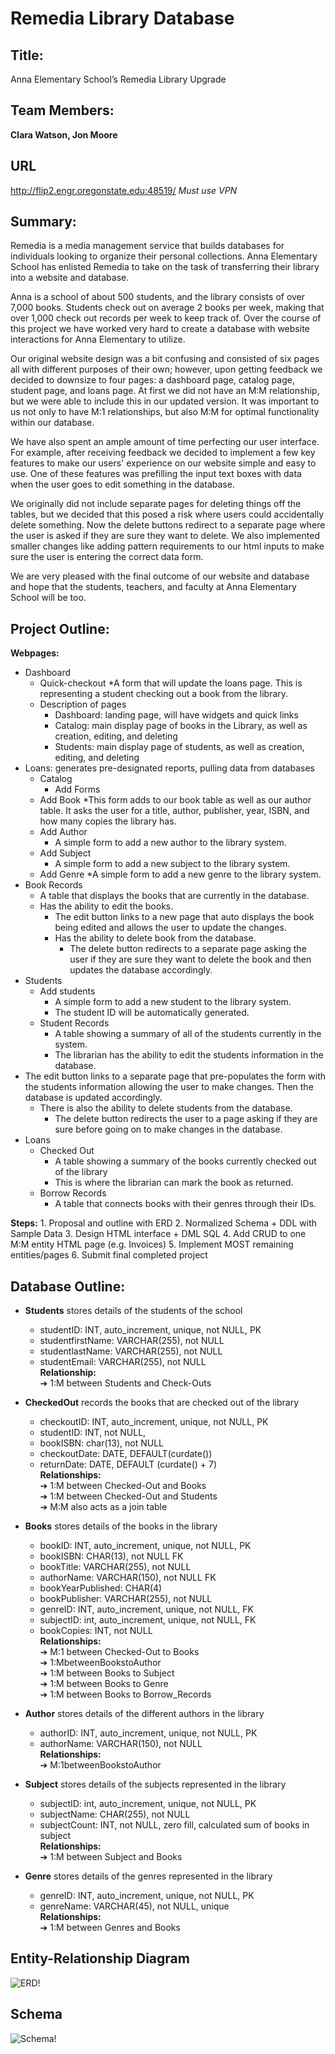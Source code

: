 # Remedia Library Database

## Title:
Anna Elementary School’s Remedia Library Upgrade

## Team Members: 
**Clara Watson, Jon Moore**

## URL
http://flip2.engr.oregonstate.edu:48519/
*Must use VPN*

## Summary:
Remedia is a media management service that builds databases for individuals looking to organize their personal collections. Anna Elementary School has enlisted Remedia to take on the task of transferring their library into a website and database.

Anna is a school of about 500 students, and the library consists of over 7,000 books. Students check out on average 2 books per week, making that over 1,000 check out records per week to keep track of. Over the course of this project we have worked very hard to create a database with website interactions for Anna Elementary to utilize.

Our original website design was a bit confusing and consisted of six pages all with different purposes of their own; however, upon getting feedback we decided to downsize to four pages: a dashboard page, catalog page, student page, and loans page. At first we did not have an M:M relationship, but we were able to include this in our updated version. It was important to us not only to have M:1 relationships, but also M:M for optimal functionality within our database.

We have also spent an ample amount of time perfecting our user interface. For example, after receiving feedback we decided to implement a few key features to make our users' experience on our website simple and easy to use. One of these features was prefilling the input text boxes with data when the user goes to edit something in the database.

We originally did not include separate pages for deleting things off the tables, but we decided that this posed a risk where users could accidentally delete something. Now the delete buttons redirect to a separate page where the user is asked if they are sure they want to delete. We also implemented smaller changes like adding pattern requirements to our html inputs to make sure the user is entering the correct data form.

We are very pleased with the final outcome of our website and database and hope that the students, teachers, and faculty at Anna Elementary School will be too.

## Project Outline:
**Webpages:** 
* Dashboard
    * Quick-checkout
        *A form that will update the loans page. This is representing a student checking out a book from the library.
    * Description of pages
        * Dashboard: landing page, will have widgets and quick links
        * Catalog: main display page of books in the Library, as well as creation,
editing, and deleting
        * Students: main display page of students, as well as creation, editing, and
deleting
* Loans: generates pre-designated reports, pulling data from databases
    * Catalog
        * Add Forms
    * Add Book
        *This form adds to our book table as well as our author table. It
asks the user for a title, author, publisher, year, ISBN, and how
many copies the library has. 
    * Add Author
        * A simple form to add a new author to the library system. 
    * Add Subject
        * A simple form to add a new subject to the library system. 
    * Add Genre
        *A simple form to add a new genre to the library system. 
* Book Records
    * A table that displays the books that are currently in the database.
    *  Has the ability to edit the books.
        *  The edit button links to a new page that auto displays the book being edited and allows the user to update the changes.
        * Has the ability to delete book from the database.
            *  The delete button redirects to a separate page asking the user if
they are sure they want to delete the book and then updates the database accordingly.
*  Students
    * Add students
        * A simple form to add a new student to the library system.
        * The student ID will be automatically generated.
    * Student Records
        *  A table showing a summary of all of the students currently in the system.
        * The librarian has the ability to edit the students information in the
database.
* The edit button links to a separate page that pre-populates the form with the students information allowing the user to make changes. Then the database is updated accordingly.
    *  There is also the ability to delete students from the database.
        * The delete button redirects the user to a page asking if they are
sure before going on to make changes in the database.
*  Loans
    * Checked Out
        * A table showing a summary of the books currently checked out of the library
        * This is where the librarian can mark the book as returned.
    * Borrow Records
        * A table that connects books with their genres through their IDs.

**Steps:**
    1. Proposal and outline with ERD
    2. Normalized Schema + DDL with Sample Data
    3. Design HTML interface + DML SQL
    4. Add CRUD to one M:M entity HTML page (e.g. Invoices)
    5. Implement MOST remaining entities/pages
    6. Submit final completed project

## Database Outline:
* **Students** stores details of the students of the school
    * studentID: INT, auto_increment, unique, not NULL, PK
    * studentfirstName: VARCHAR(255), not NULL
    * studentlastName: VARCHAR(255), not NULL
    * studentEmail: VARCHAR(255), not NULL   
    **Relationship:**   
    ➔ 1:M between Students and Check-Outs   

* **CheckedOut**  records the books that are checked out of the library
    * checkoutID: INT, auto_increment, unique, not NULL, PK
    * studentID: INT, not NULL,
    * bookISBN: char(13), not NULL
    * checkoutDate: DATE, DEFAULT(curdate())
    * returnDate: DATE, DEFAULT (curdate() + 7)   
    **Relationships:**  
    ➔ 1:M between Checked-Out and Books   
    ➔ 1:M between Checked-Out and Students   
    ➔ M:M also acts as a join table   
  
* **Books**  stores details of the books in the library
    * bookID: INT, auto_increment, unique, not NULL, PK
    * bookISBN: CHAR(13), not NULL FK
    * bookTitle: VARCHAR(255), not NULL
    * authorName: VARCHAR(150), not NULL FK
    * bookYearPublished: CHAR(4)
    * bookPublisher: VARCHAR(255), not NULL
    * genreID: INT, auto_increment, unique, not NULL, FK
    * subjectID: int, auto_increment, unique, not NULL, FK
    * bookCopies: INT, not NULL  
    **Relationships:**   
    ➔ M:1 between Checked-Out to Books   
    ➔ 1:MbetweenBookstoAuthor   
    ➔ 1:M between Books to Subject   
    ➔ 1:M between Books to Genre    
    ➔ 1:M between Books to Borrow_Records    
    
*  **Author**  stores details of the different authors in the library
    * authorID: INT, auto_increment, unique, not NULL, PK
    * authorName: VARCHAR(150), not NULL    
    **Relationships:**   
    ➔ M:1betweenBookstoAuthor   
    
* **Subject**  stores details of the subjects represented in the library
    * subjectID: int, auto_increment, unique, not NULL, PK
    * subjectName: CHAR(255), not NULL
    * subjectCount: INT, not NULL, zero fill, calculated sum of books in subject   
    **Relationships:**   
    ➔ 1:M between Subject and Books   
        
* **Genre**  stores details of the genres represented in the library
    * genreID: INT, auto_increment, unique, not NULL, PK
    * genreName: VARCHAR(45), not NULL, unique    
    **Relationships:**   
    ➔ 1:M between Genres and Books   
      
## Entity-Relationship Diagram
   ![ERD!](https://github.com/watson-clara/CS340-Database-Final/blob/db6ec4e6e111dbeb9a9370c00de49e29d22c2550/templates/images/ERD.png "ERD")
   
## Schema
   ![Schema!](https://github.com/watson-clara/CS340-Database-Final/blob/db6ec4e6e111dbeb9a9370c00de49e29d22c2550/templates/images/schema.png "Schema")
   


